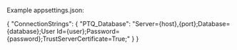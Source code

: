 Example appsettings.json:

{
"ConnectionStrings": {
    "PTQ_Database": "Server={host},{port};Database={database};User Id={user};Password={password};TrustServerCertificate=True;"
    }
}